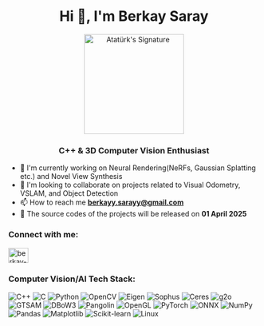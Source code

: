 <h1 align="center">Hi 👋, I'm Berkay Saray</h1>
<p align="center">
  <img src="https://upload.wikimedia.org/wikipedia/commons/2/29/Signiture_of_Mustafa_Kemal_Ataturk.jpg" width="200" alt="Atatürk's Signature"/>
</p>
<h3 align="center">C++ & 3D Computer Vision Enthusiast</h3>

- 🔭 I'm currently working on Neural Rendering(NeRFs, Gaussian Splatting etc.) and Novel View Synthesis  
- 👯 I'm looking to collaborate on projects related to Visual Odometry, VSLAM, and Object Detection 
- 📫 How to reach me **berkayy.sarayy@gmail.com**  
- 🎯 The source codes of the projects will be released on **01 April 2025**

<h3 align="left">Connect with me:</h3>
<p align="left">
<a href="https://linkedin.com/in/berkay-saray-81b9a1219" target="blank">
  <img align="center" src="https://raw.githubusercontent.com/rahuldkjain/github-profile-readme-generator/master/src/images/icons/Social/linked-in-alt.svg" alt="berkay-saray" height="30" width="40" />
</a>
</p>

<h3 align="left">Computer Vision/AI Tech Stack:</h3>
<p>
  <img src="https://img.shields.io/badge/C++-00599C?style=for-the-badge&logo=cplusplus&logoColor=white" alt="C++">
  <img src="https://img.shields.io/badge/C-00599C?style=for-the-badge&logo=c&logoColor=white" alt="C">
  <img src="https://img.shields.io/badge/Python-3776AB?style=for-the-badge&logo=python&logoColor=white" alt="Python">
  <img src="https://img.shields.io/badge/OpenCV-5C3EE8?style=for-the-badge&logo=opencv&logoColor=white" alt="OpenCV">
  <img src="https://img.shields.io/badge/Eigen-00599C?style=for-the-badge" alt="Eigen">
  <img src="https://img.shields.io/badge/Sophus-00599C?style=for-the-badge" alt="Sophus">
  <img src="https://img.shields.io/badge/Ceres Solver-5C3EE8?style=for-the-badge" alt="Ceres">
  <img src="https://img.shields.io/badge/g2o-5C3EE8?style=for-the-badge" alt="g2o">
  <img src="https://img.shields.io/badge/GTSAM-5C3EE8?style=for-the-badge" alt="GTSAM">
  <img src="https://img.shields.io/badge/DBoW3-5C3EE8?style=for-the-badge" alt="DBoW3">
  <img src="https://img.shields.io/badge/Pangolin-5C3EE8?style=for-the-badge" alt="Pangolin">
  <img src="https://img.shields.io/badge/OpenGL-5586A4?style=for-the-badge&logo=opengl" alt="OpenGL">
  <img src="https://img.shields.io/badge/PyTorch-EE4C2C?style=for-the-badge&logo=pytorch&logoColor=white" alt="PyTorch">
  <img src="https://img.shields.io/badge/ONNX-005CED?style=for-the-badge&logo=onnx&logoColor=white" alt="ONNX">
  <img src="https://img.shields.io/badge/NumPy-013243?style=for-the-badge&logo=numpy&logoColor=white" alt="NumPy">
  <img src="https://img.shields.io/badge/Pandas-150458?style=for-the-badge&logo=pandas&logoColor=white" alt="Pandas">
  <img src="https://img.shields.io/badge/Matplotlib-004B87?style=for-the-badge&logo=matplotlib&logoColor=white" alt="Matplotlib">
  <img src="https://img.shields.io/badge/Scikit--learn-F7931E?style=for-the-badge&logo=scikitlearn&logoColor=white" alt="Scikit-learn">
  <img src="https://img.shields.io/badge/Linux-FCC624?style=for-the-badge&logo=linux&logoColor=black" alt="Linux">
</p>
